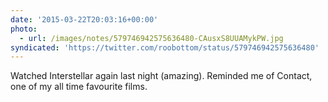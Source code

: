 ```yaml
---
date: '2015-03-22T20:03:16+00:00'
photo:
  - url: /images/notes/579746942575636480-CAusxS8UUAMykPW.jpg
syndicated: 'https://twitter.com/roobottom/status/579746942575636480'
---
```

Watched Interstellar again last night (amazing). Reminded me of Contact, one of my all time favourite films. 
